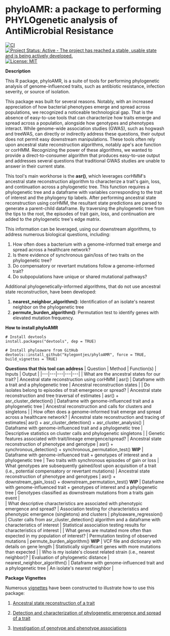 # phyloAMR: a package to performing PHYLOgenetic analysis of AntiMicrobial Resistance 

[![CI](https://github.com/kylegontjes/phyloAMR/actions/workflows/ci.yml/badge.svg)](https://github.com/kylegontjes/phyloAMR/actions/workflows/ci.yml) 
[![Project Status: Active - The project has reached a stable, usable state and is being actively developed.](https://www.repostatus.org/badges/latest/active.svg)](https://www.repostatus.org/#active)
[![License: MIT](https://img.shields.io/badge/license-MIT-blue.svg)](https://cran.r-project.org/web/licenses/MIT)

**Description**

This R package, phyloAMR, is a suite of tools for performing phylogenetic analysis of genome-influenced traits, such as antibiotic resistance, infection severity, or source of isolation. 

This package was built for several reasons. Notably, with an increased appreciation of how bacterial phenotypes emerge and spread across populations, we recognized a noticeable technological gap. That is the absence of easy-to-use tools that can characterize how traits emerge and spread across a population, alongside how genotypes and phenotypes interact. While genome-wide association studies (GWAS), such as hogwash and treeWAS, can directly or indirectly address these questions, their output does not permit easy downstream manipulations. These tools often rely upon ancestral state reconstruction algorithms, notably ape's ace function or corHMM. Recognizing the power of these algorithms, we wanted to provide a direct-to-consumer algorithm that produces easy-to-use output and addresses several questions that traditional GWAS studies are unable to answer in their current state.
 
This tool's main workhorse is the **asr()**, which leverages corHMM's ancestral state reconstruction algorithm to characterize a trait's gain, loss, and continuation across a phylogenetic tree. This function requires a phylogenetic tree and a dataframe with variables corresponding to the trait of interest and the phylogeny tip labels. After performing ancestral state reconstruction using corHMM, the resultant state predictions are parsed to generate a parent-child dataframe. By traversing the phylogenetic tree from the tips to the root, the episodes of trait gain, loss, and continuation are added to the phylogenetic tree's edge matrix.

This information can be leveraged, using our downstream algorithms, to address numerous biological questions, including: 
1. How often does a bacterium with a genome-informed trait emerge and spread across a healthcare network?
2. Is there evidence of synchronous gain/loss of two traits on the phylogenetic tree?
3. Do compensatory or revertant mutations follow a genome-informed trait?
4. Do subpopulations have unique or shared mutational pathways?  

Additional phylogenetically-informed algorithms, that do not use ancestral state reconstruction, have been developed:
1. **nearest_neighbor_algorithm()**: Identification of an isolate's nearest neighbor on the phylogenetic tree
2. **permute_burden_algorithm()**: Permutation test to identify genes with elevated mutation frequency. 
 
**How to install phyloAMR**

```
# Install devtools
install.packages("devtools", dep = TRUE)

# Install phyloaware from GitHub
devtools::install_github("kylegontjes/phyloAMR", force = TRUE, build_vignettes = TRUE)
```

**Questions that this tool can address**
| Question | Method | Function(s) | Inputs | Output |
|---|---|---|---|---|
| What are the ancestral states for our trait? | Ancestral state reconstruction using corHMM | asr() | Dataframe with a trait and a phylogenetic tree | Ancestral reconstruction states | 
| Do isolates belong to episodes of trait emergence or spread? | Ancestral state reconstruction and tree traversal of estimates | asr() + asr_cluster_detection() | Dataframe with genome-influenced trait and a phylogenetic tree | Ancestral reconstruction and calls for clusters and singletons | 
| How often does a genome-informed trait emerge and spread across a healthcare network? | Ancestral state reconstruction and tracing of estimates| asr() + asr_cluster_detection() + asr_cluster_analysis() | Dataframe with genome-influenced trait and a phylogenetic tree | Descriptive statistics on cluster calls and phylogenetic singletons | 
| Genetic features associated with trait/lineage emergence/spread? | Ancestral state reconstruction of phenotype and genotype | asr() + synchronous_detection() + synchronous_permutation_test()  **WIP** | Dataframe with genome-influenced trait + genotypes of interest and a phylogenetic tree | Two traits with synchronous episodes of gain or loss 
| What genotypes are subsequently gained/lost upon acquisition of a trait (i.e., potential compensatory or revertant mutations) | Ancestral state reconstruction of phenotype and genotypes | asr() + downstream_gain_loss()  + downstream_permutation_test()  **WIP** | Dataframe with genome-influenced trait + genotypes of interest and a phylogenetic tree | Genotypes classified as downstream mutations from a traits gain event |  
| What descriptive characteristics are associated with phenotypic emergence and spread? | Association testing for characteristics and phenotypic emergence (singletons) and clusters | phyloaware_regression() | Cluster calls from asr_cluster_detection() algorithm and a dataframe with characteristics of interest | Statistical association testing results for characteristics of interest | 
| What genes are mutated more often than expected in my population of interest? | Permutation testing of observed mutations | permute_burden_algorithm() **WIP** | VCF file and dictionary with details on gene length | Statistically significant genes with more mutations than expected | 
| Who is my isolate's closest related strain (i.e., nearest neighbor)? | Evaluation of phylogenetic distance | nearest_neighbor_algorithm() | Dataframe with genome-influenced trait and a phylogenetic tree | An isolate's nearest neighbor |  

**Package Vignettes**

Numerous [vignettes](https://github.com/kylegontjes/phyloaware/tree/master/vignettes) have been constructed to illustrate how to use this package:

1. [Ancestral state reconstruction of a trait](https://github.com/kylegontjes/phyloAMR/blob/master/vignettes/ancestral_state_reconstruction_of_a_trait.Rmd)

2. [Detection and characterization of phylogenetic emergence and spread of a trait](https://github.com/kylegontjes/phyloAMR/blob/master/vignettes/ancestral_state_reconstruction_cluster_detection.Rmd) 

3. [Investigation of genotype and phenotype associations](https://github.com/kylegontjes/phyloAMR/blob/master/vignettes/ancestral_state_reconstruction_phenotype_genotype_investigations.Rmd)
